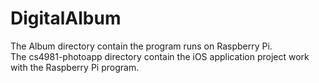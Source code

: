 # DigitalAlbum
The Album directory contain the program runs on Raspberry Pi. <br/>
The cs4981-photoapp directory contain the iOS application project work with the Raspberry Pi program.
